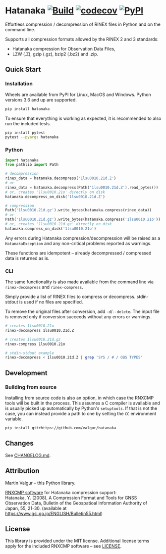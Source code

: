 # Hatanaka [![Build](https://github.com/valgur/hatanaka/actions/workflows/build.yml/badge.svg?event=push)](https://github.com/valgur/hatanaka/actions/workflows/build.yml) [![codecov](https://codecov.io/gh/valgur/hatanaka/branch/master/graph/badge.svg?token=7TBLMZ8Wi9)](https://codecov.io/gh/valgur/hatanaka) [![PyPI](https://img.shields.io/pypi/v/hatanaka)](https://pypi.org/project/hatanaka/)

Effortless compression / decompression of RINEX files in Python and on the command line.

Supports all compression formats allowed by the RINEX 2 and 3 standards:

* Hatanaka compression for Observation Data Files,
* LZW (.Z), gzip (.gz), bzip2 (.bz2) and .zip.

## Quick Start

### Installation

Wheels are available from PyPI for Linux, MacOS and Windows. Python versions 3.6 and up are supported.

```bash
pip install hatanaka
```

To ensure that everything is working as expected, it is recommended to also run the included tests.

```bash
pip install pytest
pytest --pyargs hatanaka
```

### Python

```python
import hatanaka
from pathlib import Path

# decompression
rinex_data = hatanaka.decompress('1lsu0010.21d.Z')
# or
rinex_data = hatanaka.decompress(Path('1lsu0010.21d.Z').read_bytes())
# or, creates '1lsu0010.21o' directly on disk
hatanaka.decompress_on_disk('1lsu0010.21d.Z')

# compression
Path('1lsu0010.21d.gz').write_bytes(hatanaka.compress(rinex_data))
# or
Path('1lsu0010.21d.gz').write_bytes(hatanaka.compress('1lsu0010.21o'))
# or, creates '1lsu0010.21d.gz' directly on disk
hatanaka.compress_on_disk('1lsu0010.21o')
```

Any errors during Hatanaka compression/decompression will be raised as a `HatanakaException` and any non-critical
problems reported as warnings.

These functions are idempotent – already decompressed / compressed data is returned as is.

### CLI

The same functionality is also made available from the command line via `rinex-decompress` and `rinex-compress`.

Simply provide a list of RINEX files to compress or decompress. stdin-stdout is used if no files are specified.

To remove the original files after conversion, add `-d`/`--delete`. The input file is removed only if conversion
succeeds without any errors or warnings.

```bash
# creates 1lsu0010.21o
rinex-decompress 1lsu0010.21d.Z

# creates 1lsu0010.21d.gz
rinex-compress 1lsu0010.21o

# stdin-stdout example
rinex-decompress < 1lsu0010.21d.Z | grep 'SYS / # / OBS TYPES'
```

## Development

### Building from source

Installing from source code is also an option, in which case the RNXCMP tools will be built in the process. This assumes
a C compiler is available and is usually picked up automatically by Python's `setuptools`. If that is not the case, you
can instead provide a path to one by setting the `CC` environment variable.

```bash
pip install git+https://github.com/valgur/hatanaka
```

## Changes

See [CHANGELOG.md](CHANGELOG.md).

## Attribution

Martin Valgur – this Python library.

[RNXCMP software](https://terras.gsi.go.jp/ja/crx2rnx.html) for Hatanaka compression support:<br>
Hatanaka, Y. (2008), A Compression Format and Tools for GNSS Observation Data, Bulletin of the Geospatioal Information
Authority of Japan, 55, 21-30.
(available at https://www.gsi.go.jp/ENGLISH/Bulletin55.html)

## License

This library is provided under the MIT license. Additional license terms apply for the included RNXCMP software –
see [LICENSE](LICENSE).
